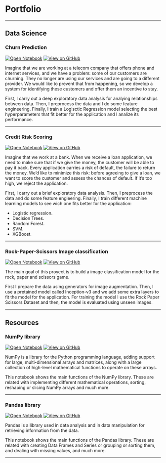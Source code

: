 # Portfolio
---

## Data Science

### Churn Prediction

[![Open Notebook](https://img.shields.io/badge/Jupyter-Open_Notebook-blue?logo=Jupyter)](projects/churn_prediction_proyect.html)
[![View on GitHub](https://img.shields.io/badge/GitHub-View_on_GitHub-blue?logo=GitHub)](https://github.com/jorgealiaga36/machine_learning/tree/master/chap3_churn_prediction)

Imagine that we are working at a telecom company that offers phone and internet services, and we have a problem: some of our customers are churning. They no longer are using our services and are going to a different provider. We would like to prevent that from happening, so we develop a system for identifying these customers and offer them an incentive to stay.

First, I carry out a deep exploratory data analysis for analying relationships between data. Then, I preprocess the data and I do some feature engineering. Finally, I train a Logisctic Regression model selecting the best hyperparameters that fit better for the application and I analize its performance.


---

### Credit Risk Scoring 

[![Open Notebook](https://img.shields.io/badge/Jupyter-Open_Notebook-blue?logo=Jupyter)](projects/credit_risk_scoring_proyect.html)
[![View on GitHub](https://img.shields.io/badge/GitHub-View_on_GitHub-blue?logo=GitHub)](https://github.com/jorgealiaga36/machine_learning/blob/master/credit_risk_scoring_proyect.ipynb)

Imagine that we work at a bank. When we receive a loan application, we need to make sure that if we give the money, the customer will be able to pay it back. Every application carries a risk of default, the failure to return the money. We’d like to minimize this risk: before agreeing to give a loan, we want to score the customer and assess the chances of default. If it’s too high, we reject the application.

First, I carry out a brief exploratory data analysis. Then, I preprocess the data and do some feature engieering. Finally, I train different machine learning models to see wich one fits better for the application:

+ Logistic regression.
+ Decision Trees.
+ Random Forest.
+ SVM.
+ XGBoost.

---

### Rock-Paper-Scissors Image classification

[![Open Notebook](https://img.shields.io/badge/Jupyter-Open_Notebook-blue?logo=Jupyter)](projects/rock_scissors_paper_proyect.html)
[![View on GitHub](https://img.shields.io/badge/GitHub-View_on_GitHub-blue?logo=GitHub)](https://github.com/jorgealiaga36/machine_learning/blob/master/credit_risk_scoring_proyect.ipynb)

The main goal of this proyect is to build a image classification model for the rock, paper and scissors game. 

First I prepare the data using generators for image augmentation. Then, I use a pretained model called Inception-v3 and we add some extra layers to fit the model for the application. For training the model I use the Rock Paper Scissors Dataset and then, the model is evaluated using unseen images.

---
## Resources

### NumPy library

[![Open Notebook](https://img.shields.io/badge/Jupyter-Open_Notebook-blue?logo=Jupyter)](projects/numpy_summary.html)
[![View on GitHub](https://img.shields.io/badge/GitHub-View_on_GitHub-blue?logo=GitHub)](https://github.com/jorgealiaga36/machine_learning/blob/master/numpy_summary.ipynb)

NumPy is a library for the Python programming language, adding support for large, multi-dimensional arrays and matrices, along with a large collection of high-level mathematical functions to operate on these arrays.

This notebook shows the main functions of the NumPy library. These are related with implementing different mathematical operations, sorting, reshaping or slicing NumPy arrays and much more.


---

### Pandas library

[![Open Notebook](https://img.shields.io/badge/Jupyter-Open_Notebook-blue?logo=Jupyter)](projects/pandas_summary.html)
[![View on GitHub](https://img.shields.io/badge/GitHub-View_on_GitHub-blue?logo=GitHub)](https://github.com/jorgealiaga36/machine_learning/blob/master/pandas_summary.ipynb)

Pandas is a library used in data analysis and in data manipulation for retrieving information from the data.

This notebook shows the main functions of the Pandas library. These are related with creating Data Frames and Series or grouping or sorting them, and dealing with missing values, and much more.


---

